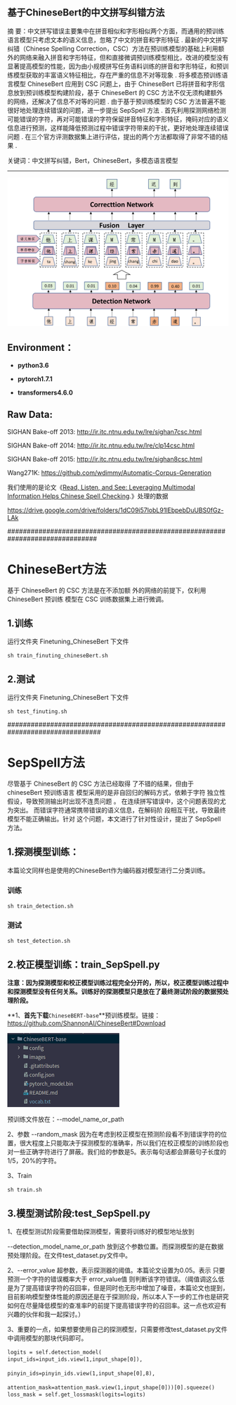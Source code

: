 ## 基于ChineseBert的中文拼写纠错方法

摘 要：中文拼写错误主要集中在拼音相似和字形相似两个方面，而通用的预训练语言模型只考虑文本的语义信息，忽略了中文的拼音和字形特征 . 最新的中文拼写纠错（Chinese Spelling Correction，CSC）方法在预训练模型的基础上利用额外的网络来融入拼音和字形特征，但和直接微调预训练模型相比，改进的模型没有显著提高模型的性能，因为由小规模拼写任务语料训练的拼音和字形特征，和预训练模型获取的丰富语义特征相比，存在严重的信息不对等现象 . 将多模态预训练语言模型 ChineseBert 应用到 CSC 问题上，由于 ChineseBert 已将拼音和字形信息放到预训练模型构建阶段，基于 ChineseBert 的 CSC 方法不仅无须构建额外的网络，还解决了信息不对等的问题 . 由于基于预训练模型的 CSC 方法普遍不能很好地处理连续错误的问题，进一步提出 SepSpell 方法 . 首先利用探测网络检测可能错误的字符，再对可能错误的字符保留拼音特征和字形特征，掩码对应的语义信息进行预测，这样能降低预测过程中错误字符带来的干扰，更好地处理连续错误问题 . 在三个官方评测数据集上进行评估，提出的两个方法都取得了非常不错的结果 .

关键词：中文拼写纠错，Bert，ChineseBert，多模态语言模型

---------------------------------------------------------------------------------------



![图3、SepSpell方法结构图](./README.assets/图3、SepSpell方法结构图.jpg)

## Environment：

- **python3.6**

- **pytorch1.7.1**

- **transformers4.6.0**


## Raw Data:

SIGHAN Bake-off 2013: http://ir.itc.ntnu.edu.tw/lre/sighan7csc.html

SIGHAN Bake-off 2014: http://ir.itc.ntnu.edu.tw/lre/clp14csc.html

SIGHAN Bake-off 2015: http://ir.itc.ntnu.edu.tw/lre/sighan8csc.html

Wang271K: https://github.com/wdimmy/Automatic-Corpus-Generation

我们使用的是论文《[Read, Listen, and See: Leveraging Multimodal Information Helps Chinese Spell Checking](https://arxiv.org/abs/2105.12306).》处理的数据

[数据]: https://drive.google.com/drive/folders/1dC09i57lobL91lEbpebDuUBS0fGz-LAk
https://drive.google.com/drive/folders/1dC09i57lobL91lEbpebDuUBS0fGz-LAk


###############################################################################
# ChineseBert方法
基于 ChineseBert 的 CSC 方法是在不添加额
外的网络的前提下，仅利用 ChineseBert 预训练
模型在 CSC 训练数据集上进行微调。
## 1.训练
运行文件夹 Finetuning_ChineseBert 下文件

```
sh train_finuting_chineseBert.sh
```

## 2.测试
运行文件夹 Finetuning_ChineseBert 下文件

```
sh test_finuting.sh
```
################################################################################
# SepSpell方法
尽管基于 ChineseBert 的 CSC 方法已经取得
了不错的结果，但由于 chineseBert 预训练语言
模型采用的是非自回归的解码方式，依赖于字符
独立性假设，导致预测输出时出现不连贯问题 。
在连续拼写错误中，这个问题表现的尤为突出。
而错误字符通常携带错误的语义信息，在解码阶
段相互干扰，导致最终模型不能正确输出。针对
这个问题，本文进行了针对性设计，提出了
SepSpell 方法。
## 1.探测模型训练：

本篇论文同样也是使用的ChineseBert作为编码器对模型进行二分类训练。

### 训练
```
sh train_detection.sh
```
### 测试  
```
sh test_detection.sh
```


## 2.校正模型训练：train_SepSpell.py

**注意：因为探测模型和校正模型训练过程完全分开的，所以，校正模型训练过程中和探测模型没有任何关系。训练好的探测模型只是放在了最终测试阶段的数据预处理阶段。**

**1、**首先下载**`ChineseBERT-base`**预训练模型。链接：https://github.com/ShannonAI/ChineseBert#Download

![image-20220505222018427](README.assets/image-20220505222018427.png)

预训练文件放在：--model_name_or_path

2、参数 --random_mask  因为在考虑到校正模型在预测阶段看不到错误字符的位置，很大程度上只能取决于探测模型的准确率，所以我们在校正模型的训练阶段也对一些正确字符进行了屏蔽。我们给的参数是5。表示每句话都会屏蔽句子长度的1/5，20%的字符。

3、Train

```
sh train.sh
```

## 3.模型测试阶段:test_SepSpell.py

1、在模型测试阶段需要借助探测模型，需要将训练好的模型地址放到

--detection_model_name_or_path   放到这个参数位置。而探测模型的是在数据预处理阶段。在文件test_dataset.py文件中。

2、--error_value  超参数，表示探测器的阈值。本篇论文设置为0.05。表示 只要预测一个字符的错误概率大于 error_value值 则判断该字符错误。（阈值调这么低是为了提高错误字符的召回率，但是同时也无形中增加了噪音，本篇论文也提到，目前影响模型整体性能的原因还是在于探测阶段，所以本人下一步的工作也是研究如何在尽量降低模型的查准率P的前提下提高错误字符的召回率。这一点也欢迎有兴趣的伙伴和我一起探讨。）

3、重要的一点，如果想要使用自己的探测模型，只需要修改test_dataset.py文件中调用模型的那块代码即可。

```
logits = self.detection_model( input_ids=input_ids.view(1,input_shape[0]),
                               pinyin_ids=pinyin_ids.view(1,input_shape[0],8),
                               attention_mask=attention_mask.view(1,input_shape[0]))[0].squeeze()
loss_mask = self.get_lossmask(logits=logits)
```



























